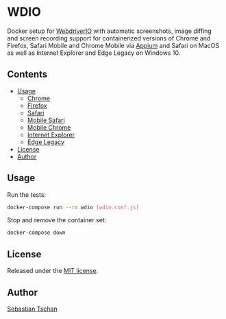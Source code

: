 # WDIO

Docker setup for [WebdriverIO](https://webdriver.io/) with automatic
screenshots, image diffing and screen recording support for containerized
versions of Chrome and Firefox, Safari Mobile and Chrome Mobile via
[Appium](https://appium.io/) and Safari on MacOS as well as Internet Explorer
and Edge Legacy on Windows 10.

## Contents

- [Usage](#usage)
  - [Chrome](chrome.md)
  - [Firefox](firefox.md)
  - [Safari](safari.md)
  - [Mobile Safari](mobile-safari.md)
  - [Mobile Chrome](mobile-chrome.md)
  - [Internet Explorer](internet-explorer.md)
  - [Edge Legacy](edge-legacy.md)
- [License](#license)
- [Author](#author)

## Usage

Run the tests:

```sh
docker-compose run --rm wdio [wdio.conf.js]
```

Stop and remove the container set:

```sh
docker-compose down
```

## License

Released under the [MIT license](https://opensource.org/licenses/MIT).

## Author

[Sebastian Tschan](https://blueimp.net/)
